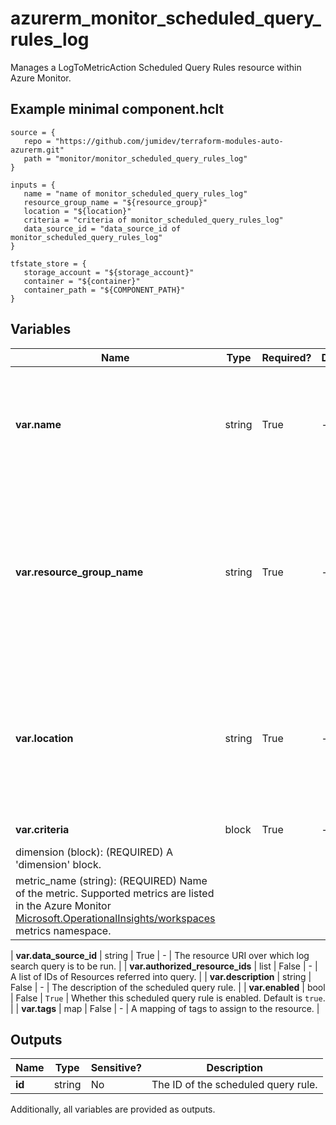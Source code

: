 # azurerm_monitor_scheduled_query_rules_log

Manages a LogToMetricAction Scheduled Query Rules resource within Azure Monitor.

## Example minimal component.hclt

```hcl
source = {
   repo = "https://github.com/jumidev/terraform-modules-auto-azurerm.git" 
   path = "monitor/monitor_scheduled_query_rules_log" 
}

inputs = {
   name = "name of monitor_scheduled_query_rules_log" 
   resource_group_name = "${resource_group}" 
   location = "${location}" 
   criteria = "criteria of monitor_scheduled_query_rules_log" 
   data_source_id = "data_source_id of monitor_scheduled_query_rules_log" 
}

tfstate_store = {
   storage_account = "${storage_account}" 
   container = "${container}" 
   container_path = "${COMPONENT_PATH}" 
}

```

## Variables

| Name | Type | Required? |  Default  |  Description |
| ---- | ---- | --------- |  ----------- | ----------- |
| **var.name** | string | True | -  |  The name of the scheduled query rule. Changing this forces a new resource to be created. | 
| **var.resource_group_name** | string | True | -  |  The name of the resource group in which to create the scheduled query rule instance. Changing this forces a new resource to be created. | 
| **var.location** | string | True | -  |  Specifies the Azure Region where the resource should exist. Changing this forces a new resource to be created. | 
| **var.criteria** | block | True | -  |  A `criteria` block. | | `criteria` block structure: || 
|   dimension (block): (REQUIRED) A 'dimension' block. ||
|   metric_name (string): (REQUIRED) Name of the metric. Supported metrics are listed in the Azure Monitor [Microsoft.OperationalInsights/workspaces](https://docs.microsoft.com/azure/azure-monitor/platform/metrics-supported#microsoftoperationalinsightsworkspaces) metrics namespace. ||

| **var.data_source_id** | string | True | -  |  The resource URI over which log search query is to be run. | 
| **var.authorized_resource_ids** | list | False | -  |  A list of IDs of Resources referred into query. | 
| **var.description** | string | False | -  |  The description of the scheduled query rule. | 
| **var.enabled** | bool | False | `True`  |  Whether this scheduled query rule is enabled. Default is `true`. | 
| **var.tags** | map | False | -  |  A mapping of tags to assign to the resource. | 



## Outputs

| Name | Type | Sensitive? | Description |
| ---- | ---- | --------- | --------- |
| **id** | string | No  | The ID of the scheduled query rule. | 

Additionally, all variables are provided as outputs.
